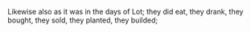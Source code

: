 Likewise also as it was in the days of Lot; they did eat, they drank, they bought, they sold, they planted, they builded;
